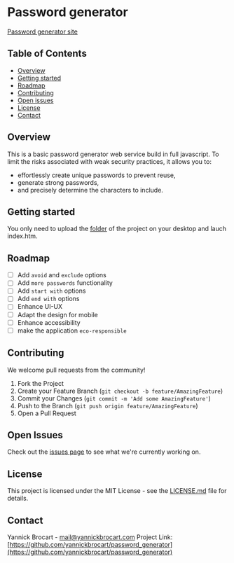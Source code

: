 # Password generator
[Password generator site](https://password-generator.yannickbrocart.com/)

## Table of Contents
- [Overview](#overview)
- [Getting started](#getting-started)
- [Roadmap](#roadmap)
- [Contributing](#contributing)
- [Open issues](#open-issues)
- [License](#license)
- [Contact](#contact)

<!-- OVERVIEW -->
## Overview
This is a basic password generator web service build in full javascript.
To limit the risks associated with weak security practices, it allows you to:
- effortlessly create unique passwords to prevent reuse,
- generate strong passwords,
- and precisely determine the characters to include.

<!-- GETTING STARTED -->
## Getting started
You only need to upload the [folder](https://github.com/yannickbrocart/password_generator) of the project on your desktop and lauch index.htm.

<!-- ROADMAP -->
## Roadmap
- [ ] Add `avoid` and `exclude` options
- [ ] Add `more passwords` functionality
- [ ] Add `start with` options
- [ ] Add `end with` options
- [ ] Enhance UI-UX
- [ ] Adapt the design for mobile
- [ ] Enhance accessibility
- [ ] make the application `eco-responsible`

<!-- CONTRIBUTTING -->
## Contributing
We welcome pull requests from the community! 
1. Fork the Project
2. Create your Feature Branch (`git checkout -b feature/AmazingFeature`)
3. Commit your Changes (`git commit -m 'Add some AmazingFeature'`)
4. Push to the Branch (`git push origin feature/AmazingFeature`)
5. Open a Pull Request

<!-- OPEN ISSUES -->
## Open Issues
Check out the [issues page](https://github.com/yannickbrocart/password_generator/issues) to see what we're currently working on.

<!-- LICENCE -->
## License
This project is licensed under the MIT License - see the [LICENSE.md](LICENSE.md) file for details.

<!-- CONTACT -->
## Contact
Yannick Brocart - mail@yannickbrocart.com
Project Link: [https://github.com/yannickbrocart/password_generator](https://github.com/yannickbrocart/password_generator)
